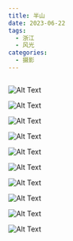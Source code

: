 ```yaml
---
title: 半山
date: 2023-06-22
tags:
  - 浙江
  - 风光
categories:
  - 摄影
---
```


<img src="https://www.ohpooh.space/%E6%91%84%E5%BD%B1%2F%E5%8D%8A%E5%B1%B1%2Fhaou-1000376.jpg" alt="">

<!-- more -->

![Alt Text](https://www.ohpooh.space/%E6%91%84%E5%BD%B1%2F%E5%8D%8A%E5%B1%B1%2Fhaou-1000329.jpg)

![Alt Text](https://www.ohpooh.space/%E6%91%84%E5%BD%B1%2F%E5%8D%8A%E5%B1%B1%2Fhaou-1000338.jpg)

![Alt Text](https://www.ohpooh.space/%E6%91%84%E5%BD%B1%2F%E5%8D%8A%E5%B1%B1%2Fhaou-1000351.jpg)

![Alt Text](https://www.ohpooh.space/%E6%91%84%E5%BD%B1%2F%E5%8D%8A%E5%B1%B1%2Fhaou-1000359.jpg)

![Alt Text](https://www.ohpooh.space/%E6%91%84%E5%BD%B1%2F%E5%8D%8A%E5%B1%B1%2Fhaou-1000373.jpg)

![Alt Text](https://www.ohpooh.space/%E6%91%84%E5%BD%B1%2F%E5%8D%8A%E5%B1%B1%2Fhaou-1000444.jpg)

![Alt Text](https://www.ohpooh.space/%E6%91%84%E5%BD%B1%2F%E5%8D%8A%E5%B1%B1%2Fhaou-1000456.jpg)

![Alt Text](https://www.ohpooh.space/%E6%91%84%E5%BD%B1%2F%E5%8D%8A%E5%B1%B1%2Fhaou-1000459.jpg)

![Alt Text](https://www.ohpooh.space/%E6%91%84%E5%BD%B1%2F%E5%8D%8A%E5%B1%B1%2Fhaou-1000464.jpg)

![Alt Text](https://www.ohpooh.space/%E6%91%84%E5%BD%B1%2F%E5%8D%8A%E5%B1%B1%2Fhaou-1000488.jpg)
